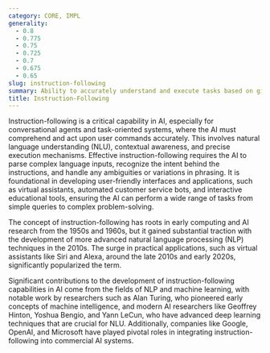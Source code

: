 ```yaml
---
category: CORE, IMPL
generality:
  - 0.8
  - 0.775
  - 0.75
  - 0.725
  - 0.7
  - 0.675
  - 0.65
slug: instruction-following
summary: Ability to accurately understand and execute tasks based on given directives.
title: Instruction-Following
---
```


Instruction-following is a critical capability in AI, especially for conversational agents and task-oriented systems, where the AI must comprehend and act upon user commands accurately. This involves natural language understanding (NLU), contextual awareness, and precise execution mechanisms. Effective instruction-following requires the AI to parse complex language inputs, recognize the intent behind the instructions, and handle any ambiguities or variations in phrasing. It is foundational in developing user-friendly interfaces and applications, such as virtual assistants, automated customer service bots, and interactive educational tools, ensuring the AI can perform a wide range of tasks from simple queries to complex problem-solving.

The concept of instruction-following has roots in early computing and AI research from the 1950s and 1960s, but it gained substantial traction with the development of more advanced natural language processing (NLP) techniques in the 2010s. The surge in practical applications, such as virtual assistants like Siri and Alexa, around the late 2010s and early 2020s, significantly popularized the term.

Significant contributions to the development of instruction-following capabilities in AI come from the fields of NLP and machine learning, with notable work by researchers such as Alan Turing, who pioneered early concepts of machine intelligence, and modern AI researchers like Geoffrey Hinton, Yoshua Bengio, and Yann LeCun, who have advanced deep learning techniques that are crucial for NLU. Additionally, companies like Google, OpenAI, and Microsoft have played pivotal roles in integrating instruction-following into commercial AI systems.
